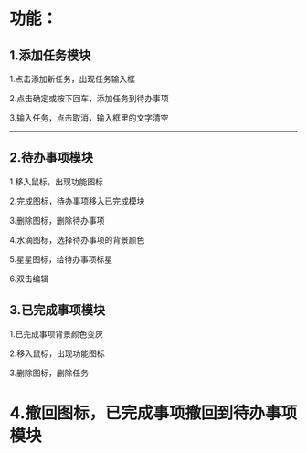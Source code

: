# 功能：

## 1.添加任务模块

1.点击添加新任务，出现任务输入框

2.点击确定或按下回车，添加任务到待办事项

3.输入任务，点击取消，输入框里的文字清空

******************************************

## 2.待办事项模块

1.移入鼠标，出现功能图标

2.完成图标，待办事项移入已完成模块

3.删除图标，删除待办事项

4.水滴图标，选择待办事项的背景颜色

5.星星图标，给待办事项标星

6.双击编辑

## 3.已完成事项模块

1.已完成事项背景颜色变灰

2.移入鼠标，出现功能图标

3.删除图标，删除任务

# 4.撤回图标，已完成事项撤回到待办事项模块